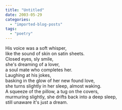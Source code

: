 ```yaml
---
title: "Untitled"
date: 2003-05-29
categories: 
  - "imported-blog-posts"
tags: 
  - "poetry"
---
```


His voice was a soft whisper,  
like the sound of skin on satin sheets.  
Closed eyes, sly smile,  
she's dreaming of a lover,  
a soul mate who completes her.  
Laughing at his jokes,  
basking in the glow of her new found love,  
she turns slightly in her sleep, almost waking.  
A squeeze of the pillow, a tug on the covers,  
murmuring slightly, she drifts back into a deep sleep,  
still unaware it's just a dream.

